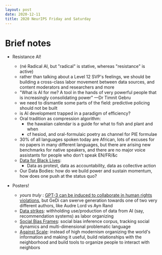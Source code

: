 ```yaml
---
layout: post
date: 2020-12-11
title: 2020 NeurIPS Friday and Saturday
---
```


# Brief notes

* Resistance AI!
  * (né Radical AI, but "radical" is stative, whereas "resistance" is active)
  * rather than talking about a Level 12 SVP's feelings, we should be building a cross-class labor movement between data sources, and content moderators and researchers and more
  * "What is AI for me? A tool in the hands of very powerful people that is increasingly consolidating power" —Dr Timnit Gebru
  * we need to dismantle some parts of the field: predictive policing should not be built
  * is AI development trapped in a paradigm of efficiency?
  * Oral tradition as compression algorithm:
    * the hawaiian calendar is a guide for what to fish and plant and when
    * cf hesiod, and oral-formulaic poetry as channel for PIE formulae 
  * 30% of all languages spoken today are African, lots of excuses for no papers in many different languages, but there are arising new benchmarks for native speakers, and there are no major voice assistants for people who don't speak EN/FR/&c
  * [Data for Black Lives](https://d4bl.org/):
    * Data as protest, data as accountability, data as collective action
  * Our Data Bodies: how do we build power and sustain momentum, how does one push at the status quo?

* Posters!
  * _yours truly_ : [GPT-3 can be induced to collaborate in human rights violations](/assets/leebutterman-gpt-3-gedi-lordegalt-poster.png), but GeDi can swerve generation towards one of two very different authors, like Audre Lord vs Ayn Rand
  * [Data strikes](https://blog.datadividendproject.com/data-strikes/): withholding use/production of data from AI (say, recommendation systems) as labor organizing
  * [Social Bias Frames](https://arxiv.org/pdf/1911.03891.pdf): social bias inference corpus, tracking social dynamics and multi-dimensional problematic language
  * [Against Scale](https://arxiv.org/pdf/2010.08850.pdf): instead of high modernism organizing the world's information and making it useful, build relationships with the neighborhood and build tools to organize people to interact with neighbors
